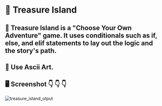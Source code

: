 # :crown: Treasure Island

## :pencil: Treasure Island is a "Choose Your Own Adventure" game. It uses conditionals such as if, else, and elif statements to lay out the logic and the story's path.

## :symbols: Use Ascii Art.

## :desktop_computer: Screenshot 👇 👇 👇

![treasure_island_otput](https://user-images.githubusercontent.com/118696796/205349985-e788d017-8476-41c3-9a7c-46a556ac8684.png)
